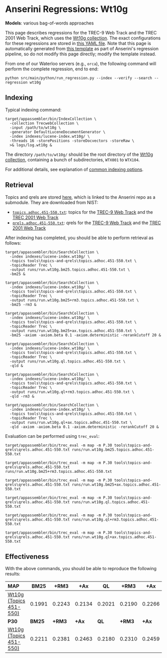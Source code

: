 # Anserini Regressions: Wt10g

**Models**: various bag-of-words approaches

This page describes regressions for the TREC-9 Web Track and the TREC 2001 Web Track, which uses the [Wt10g collection](http://ir.dcs.gla.ac.uk/test_collections/wt10g.html).
The exact configurations for these regressions are stored in [this YAML file](../../src/main/resources/regression/wt10g.yaml).
Note that this page is automatically generated from [this template](../../src/main/resources/docgen/templates/wt10g.template) as part of Anserini's regression pipeline, so do not modify this page directly; modify the template instead.

From one of our Waterloo servers (e.g., `orca`), the following command will perform the complete regression, end to end:

```
python src/main/python/run_regression.py --index --verify --search --regression wt10g
```

## Indexing

Typical indexing command:

```
target/appassembler/bin/IndexCollection \
  -collection TrecwebCollection \
  -input /path/to/wt10g \
  -generator DefaultLuceneDocumentGenerator \
  -index indexes/lucene-index.wt10g/ \
  -threads 16 -storePositions -storeDocvectors -storeRaw \
  >& logs/log.wt10g &
```

The directory `/path/to/wt10g/` should be the root directory of the [Wt10g collection](http://ir.dcs.gla.ac.uk/test_collections/wt10g.html), containing a bunch of subdirectories, `WTX001` to `WTX104`.

For additional details, see explanation of [common indexing options](../../docs/common-indexing-options.md).

## Retrieval

Topics and qrels are stored [here](https://github.com/castorini/anserini-tools/tree/master/topics-and-qrels), which is linked to the Anserini repo as a submodule.
They are downloaded from NIST:

+ [`topics.adhoc.451-550.txt`](https://github.com/castorini/anserini-tools/tree/master/topics-and-qrels/topics.adhoc.451-550.txt): topics for the [TREC-9 Web Track](http://trec.nist.gov/data/topics_eng/topics.451-500.gz) and the [TREC 2001 Web Track](http://trec.nist.gov/data/topics_eng/topics.501-550.txt)
+ [`qrels.adhoc.451-550.txt`](https://github.com/castorini/anserini-tools/tree/master/topics-and-qrels/qrels.adhoc.451-550.txt): qrels for the [TREC-9 Web Track](http://trec.nist.gov/data/qrels_eng/qrels.trec9.main_web.gz) and the [TREC 2001 Web Track](http://trec.nist.gov/data/qrels_eng/adhoc_qrels.txt)

After indexing has completed, you should be able to perform retrieval as follows:

```
target/appassembler/bin/SearchCollection \
  -index indexes/lucene-index.wt10g/ \
  -topics tools\topics-and-qrels\topics.adhoc.451-550.txt \
  -topicReader Trec \
  -output runs/run.wt10g.bm25.topics.adhoc.451-550.txt \
  -bm25 &

target/appassembler/bin/SearchCollection \
  -index indexes/lucene-index.wt10g/ \
  -topics tools\topics-and-qrels\topics.adhoc.451-550.txt \
  -topicReader Trec \
  -output runs/run.wt10g.bm25+rm3.topics.adhoc.451-550.txt \
  -bm25 -rm3 &

target/appassembler/bin/SearchCollection \
  -index indexes/lucene-index.wt10g/ \
  -topics tools\topics-and-qrels\topics.adhoc.451-550.txt \
  -topicReader Trec \
  -output runs/run.wt10g.bm25+ax.topics.adhoc.451-550.txt \
  -bm25 -axiom -axiom.beta 0.1 -axiom.deterministic -rerankCutoff 20 &

target/appassembler/bin/SearchCollection \
  -index indexes/lucene-index.wt10g/ \
  -topics tools\topics-and-qrels\topics.adhoc.451-550.txt \
  -topicReader Trec \
  -output runs/run.wt10g.ql.topics.adhoc.451-550.txt \
  -qld &

target/appassembler/bin/SearchCollection \
  -index indexes/lucene-index.wt10g/ \
  -topics tools\topics-and-qrels\topics.adhoc.451-550.txt \
  -topicReader Trec \
  -output runs/run.wt10g.ql+rm3.topics.adhoc.451-550.txt \
  -qld -rm3 &

target/appassembler/bin/SearchCollection \
  -index indexes/lucene-index.wt10g/ \
  -topics tools\topics-and-qrels\topics.adhoc.451-550.txt \
  -topicReader Trec \
  -output runs/run.wt10g.ql+ax.topics.adhoc.451-550.txt \
  -qld -axiom -axiom.beta 0.1 -axiom.deterministic -rerankCutoff 20 &
```

Evaluation can be performed using `trec_eval`:

```
target/appassembler/bin/trec_eval -m map -m P.30 tools\topics-and-qrels\qrels.adhoc.451-550.txt runs/run.wt10g.bm25.topics.adhoc.451-550.txt

target/appassembler/bin/trec_eval -m map -m P.30 tools\topics-and-qrels\qrels.adhoc.451-550.txt runs/run.wt10g.bm25+rm3.topics.adhoc.451-550.txt

target/appassembler/bin/trec_eval -m map -m P.30 tools\topics-and-qrels\qrels.adhoc.451-550.txt runs/run.wt10g.bm25+ax.topics.adhoc.451-550.txt

target/appassembler/bin/trec_eval -m map -m P.30 tools\topics-and-qrels\qrels.adhoc.451-550.txt runs/run.wt10g.ql.topics.adhoc.451-550.txt

target/appassembler/bin/trec_eval -m map -m P.30 tools\topics-and-qrels\qrels.adhoc.451-550.txt runs/run.wt10g.ql+rm3.topics.adhoc.451-550.txt

target/appassembler/bin/trec_eval -m map -m P.30 tools\topics-and-qrels\qrels.adhoc.451-550.txt runs/run.wt10g.ql+ax.topics.adhoc.451-550.txt
```

## Effectiveness

With the above commands, you should be able to reproduce the following results:

| **MAP**                                                                                                      | **BM25**  | **+RM3**  | **+Ax**   | **QL**    | **+RM3**  | **+Ax**   |
|:-------------------------------------------------------------------------------------------------------------|-----------|-----------|-----------|-----------|-----------|-----------|
| [Wt10g (Topics 451-550)](https://github.com/castorini/anserini-tools/tree/master/topics-and-qrels/topics.adhoc.451-550.txt)| 0.1991    | 0.2243    | 0.2134    | 0.2021    | 0.2190    | 0.2266    |
| **P30**                                                                                                      | **BM25**  | **+RM3**  | **+Ax**   | **QL**    | **+RM3**  | **+Ax**   |
| [Wt10g (Topics 451-550)](https://github.com/castorini/anserini-tools/tree/master/topics-and-qrels/topics.adhoc.451-550.txt)| 0.2211    | 0.2381    | 0.2463    | 0.2180    | 0.2310    | 0.2459    |
